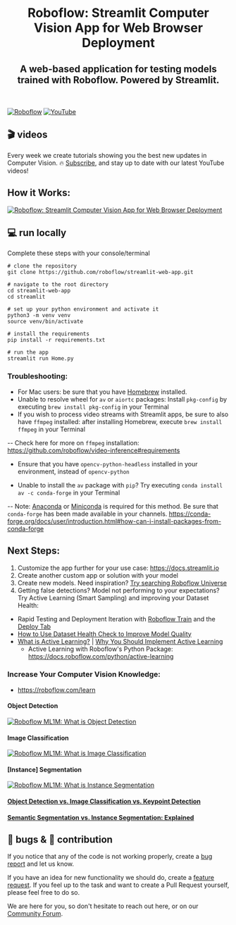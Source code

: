 <h1 align="center">Roboflow: Streamlit Computer Vision App for Web Browser Deployment</h1>
<h2 align="center">A web-based application for testing models trained with Roboflow. Powered by Streamlit.</h2>

<br></br>
[![Roboflow](https://raw.githubusercontent.com/roboflow-ai/notebooks/main/assets/badges/roboflow-blogpost.svg)](https://blog.roboflow.com/)
[![YouTube](https://badges.aleen42.com/src/youtube.svg)](https://www.youtube.com/@Roboflow)

## 🎬 videos

Every week we create tutorials showing you the best new updates in Computer Vision. 🔥
[Subscribe](https://www.youtube.com/@Roboflow), and stay up to date with our latest YouTube videos!

## How it Works:
[![Roboflow: Streamlit Computer Vision App for Web Browser Deployment](https://img.youtube.com/vi/NXQ2Ktrh2BY/0.jpg)](https://www.youtube.com/watch?v=NXQ2Ktrh2BY)

## 💻 run locally
Complete these steps with your console/terminal
```
# clone the repository
git clone https://github.com/roboflow/streamlit-web-app.git
```
```
# navigate to the root directory
cd streamlit-web-app
cd streamlit
```
```
# set up your python environment and activate it
python3 -m venv venv
source venv/bin/activate
```
```
# install the requirements
pip install -r requirements.txt
```
```
# run the app
streamlit run Home.py
```

### Troubleshooting:
* For Mac users: be sure that you have [Homebrew](https://brew.sh/) installed.
* Unable to resolve wheel for `av` or `aiortc` packages: Install `pkg-config` by executing `brew install pkg-config` in your Terminal
* If you wish to process video streams with Streamlit apps, be sure to also have `ffmpeg` installed: after installing Homebrew, execute `brew install ffmpeg` in your Terminal

-- Check here for more on `ffmpeg` installation: https://github.com/roboflow/video-inference#requirements
* Ensure that you have `opencv-python-headless` installed in your environment, instead of `opencv-python`

* Unable to install the `av` package with `pip`? Try executing `conda install av -c conda-forge` in your Terminal

-- Note: [Anaconda](https://www.anaconda.com/) or [Miniconda](https://docs.conda.io/en/latest/miniconda.html) is required for this method. Be sure that `conda-forge` has been made available in your channels. https://conda-forge.org/docs/user/introduction.html#how-can-i-install-packages-from-conda-forge

## Next Steps:
1. Customize the app further for your use case: https://docs.streamlit.io
2. Create another custom app or solution with your model
3. Create new models. Need inspiration? [Try searching Roboflow Universe](https://universe.roboflow.com)
4. Getting false detections? Model not performing to your expectations? Try Active Learning (Smart Sampling) and improving your Dataset Health:
* Rapid Testing and Deployment Iteration with [Roboflow Train](https://docs.roboflow.com/train) and the [Deploy Tab](https://blog.roboflow.com/deploy-tab)
* [How to Use Dataset Health Check to Improve Model Quality](https://www.youtube.com/watch?v=aUFz6P4dtk4)
* [What is Active Learning?](https://blog.roboflow.com/what-is-active-learning/) | [Why You Should Implement Active Learning](https://blog.roboflow.com/pip-install-roboflow)
  * Active Learning with Roboflow's Python Package: https://docs.roboflow.com/python/active-learning

### Increase Your Computer Vision Knowledge:
* https://roboflow.com/learn
#### Object Detection
[![Roboflow ML1M: What is Object Detection](https://img.youtube.com/vi/FM4-Pvrvo14/0.jpg)](https://www.youtube.com/watch?v=FM4-Pvrvo14)

#### Image Classification
[![Roboflow ML1M: What is Image Classification](https://img.youtube.com/vi/0swerezO3EQ/0.jpg)](https://www.youtube.com/watch?v=0swerezO3EQ)

#### [Instance] Segmentation
[![Roboflow ML1M: What is Instance Segmentation](https://img.youtube.com/vi/jLwWaN_2Omo/0.jpg)](https://www.youtube.com/watch?v=jLwWaN_2Omo)

#### [Object Detection vs. Image Classification vs. Keypoint Detection](https://blog.roboflow.com/object-detection-vs-image-classification-vs-keypoint-detection/)

#### [Semantic Segmentation vs. Instance Segmentation: Explained](https://blog.roboflow.com/difference-semantic-segmentation-instance-segmentation/)

## 🐞 bugs & 🦸 contribution

If you notice that any of the code is not working properly, create a [bug report](https://github.com/roboflow/streamlit-web-app/issues) 
and let us know.

If you have an idea for new functionality we should do, create a [feature request](https://github.com/roboflow/streamlit-web-app/issues).
If you feel up to the task and want to create a Pull Request yourself, please feel free to do so.

We are here for you, so don't hesitate to reach out here, or on our [Community Forum](https://github.com/roboflow/streamlit-web-app/issues).
